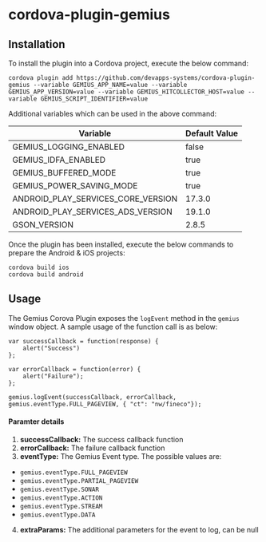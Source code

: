 # cordova-plugin-gemius

## Installation

To install the plugin into a Cordova project, execute the below command:

```
cordova plugin add https://github.com/devapps-systems/cordova-plugin-gemius --variable GEMIUS_APP_NAME=value --variable GEMIUS_APP_VERSION=value --variable GEMIUS_HITCOLLECTOR_HOST=value --variable GEMIUS_SCRIPT_IDENTIFIER=value
```

Additional variables which can be used in the above command:

| Variable | Default Value |
| ------ | ------ |
| GEMIUS_LOGGING_ENABLED | false |
| GEMIUS_IDFA_ENABLED | true |
| GEMIUS_BUFFERED_MODE | true |
| GEMIUS_POWER_SAVING_MODE | true |
| ANDROID_PLAY_SERVICES_CORE_VERSION | 17.3.0 |
| ANDROID_PLAY_SERVICES_ADS_VERSION | 19.1.0 |
| GSON_VERSION | 2.8.5 |


Once the plugin has been installed, execute the below commands to prepare the Android & iOS projects:

```
cordova build ios
cordova build android
```

## Usage

The Gemius Corova Plugin exposes the `logEvent` method in the `gemius` window object. A sample usage of the function call is as below:

```
var successCallback = function(response) {
    alert("Success")
};

var errorCallback = function(error) {
    alert("Failure");
};

gemius.logEvent(successCallback, errorCallback, gemius.eventType.FULL_PAGEVIEW, { "ct": "nw/fineco"});
```

#### Paramter details
1. **successCallback:** The success callback function
2. **errorCallback:** The failure callback function
3. **eventType:** The Gemius Event type. The possible values are: 
- `gemius.eventType.FULL_PAGEVIEW` 
- `gemius.eventType.PARTIAL_PAGEVIEW`
- `gemius.eventType.SONAR`
- `gemius.eventType.ACTION` 
- `gemius.eventType.STREAM`
- `gemius.eventType.DATA`
4. **extraParams:** The additional parameters for the event to log, can be null